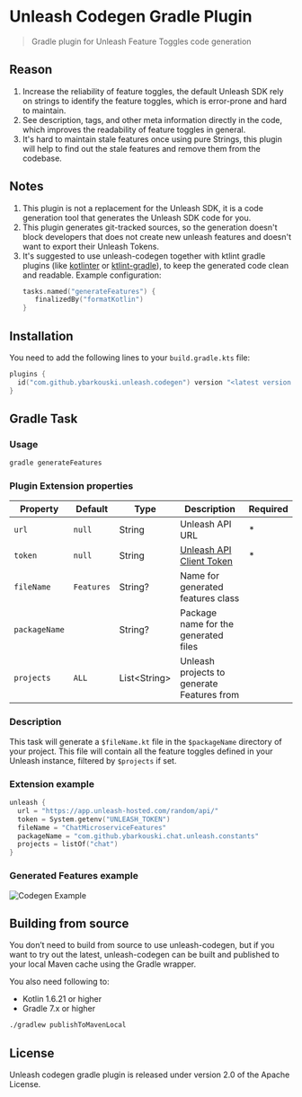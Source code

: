 # Unleash Codegen Gradle Plugin
> Gradle plugin for Unleash Feature Toggles code generation


## Reason
1. Increase the reliability of feature toggles, the default Unleash SDK rely on strings to identify the feature toggles, which is error-prone and hard to maintain.
2. See description, tags, and other meta information directly in the code, which improves the readability of feature toggles in general.
3. It's hard to maintain stale features once using pure Strings, this plugin will help to find out the stale features and remove them from the codebase.

## Notes
1. This plugin is not a replacement for the Unleash SDK, it is a code generation tool that generates the Unleash SDK code for you.
2. This plugin generates git-tracked sources, so the generation doesn't block developers that does not create new unleash features and doesn't want to export their Unleash Tokens.
3. It's suggested to use unleash-codegen together with ktlint gradle plugins (like [kotlinter](https://github.com/jeremymailen/kotlinter-gradle) or [ktlint-gradle](https://github.com/JLLeitschuh/ktlint-gradle)), to keep the generated code clean and readable. Example configuration:
    ```kotlin
   tasks.named("generateFeatures") {
       finalizedBy("formatKotlin")
   }
   ```

## Installation
You need to add the following lines to your `build.gradle.kts` file:
```kotlin
plugins { 
  id("com.github.ybarkouski.unleash.codegen") version "<latest version from the Gradle plugin portal>"
}
```

## Gradle Task
### Usage
```bash
gradle generateFeatures
```
### Plugin Extension properties
| Property      | Default           | Type          | Description                                | Required |
|---------------|-------------------|---------------|--------------------------------------------|---------|
| `url`         | `null`            | String        | Unleash API URL                            | *       |
| `token`       | `null`            | String        | [Unleash API Client Token](https://docs.getunleash.io/user_guide/api-token)                   | *       |
| `fileName`    | `Features`        | String?       | Name for generated features class          |         |
| `packageName` |               | String?       | Package name for the generated files       |         |
| `projects`    | `ALL`             | List\<String> | Unleash projects to generate Features from |         |

### Description
This task will generate a `$fileName.kt` file in the `$packageName` directory of your project. This file will contain all the feature toggles defined in your Unleash instance, filtered by `$projects` if set.

### Extension example
```kotlin
unleash {
  url = "https://app.unleash-hosted.com/random/api/"
  token = System.getenv("UNLEASH_TOKEN")
  fileName = "ChatMicroserviceFeatures"
  packageName = "com.github.ybarkouski.chat.unleash.constants"
  projects = listOf("chat")
}
```
### Generated Features example
![Codegen Example](images/codegen1-example.png)


## Building from source
You don’t need to build from source to use unleash-codegen, but if you want to try out the latest, unleash-codegen can be built and published to your local Maven cache using the Gradle wrapper.

You also need following to:
- Kotlin 1.6.21 or higher
- Gradle 7.x or higher 

```bash
./gradlew publishToMavenLocal
```

## License
Unleash codegen gradle plugin is released under version 2.0 of the Apache License.



